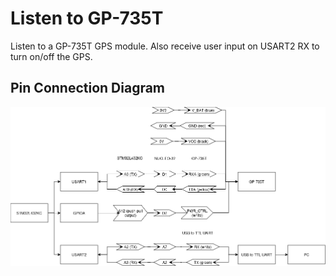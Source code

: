 # Listen to GP-735T
Listen to a GP-735T GPS module. Also receive user input on USART2 RX to turn on/off the GPS.

## Pin Connection Diagram
![](pins.png)
